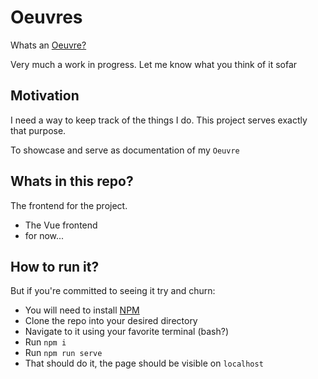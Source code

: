 # Oeuvres

Whats an [Oeuvre?](https://www.oxfordreference.com/view/10.1093/oi/authority.20110803100246262#:~:text=The%20French%20word%20for%20a,writer's%20principal%20work%20or%20masterpiece.)

Very much a work in progress. Let me know what you think of it sofar 
## Motivation
I need a way to keep track of the things I do. This project serves exactly that purpose.

To showcase and serve as documentation of my `Oeuvre`

## Whats in this repo?
The frontend for the project.
- The Vue frontend
- for now...

## How to run it?
But if you're committed to seeing it try and churn:
- You will need to install [NPM](https://www.npmjs.com/)
- Clone the repo into your desired directory
- Navigate to it using your favorite terminal (bash?)
- Run `npm i`
- Run `npm run serve`
- That should do it, the page should be visible on `localhost`

